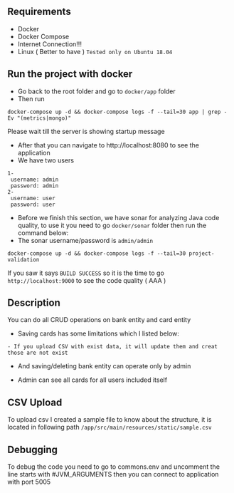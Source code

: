 ## Requirements

- Docker
- Docker Compose
- Internet Connection!!!
- Linux ( Better to have ) `Tested only on Ubuntu 18.04`

## Run the project with docker

- Go back to the root folder and go to `docker/app` folder
- Then run
```
docker-compose up -d && docker-compose logs -f --tail=30 app | grep -Ev "(metrics|mongo)"
```

Please wait till the server is showing startup message
- After that you can navigate to http://localhost:8080 to see the application
- We have two users

```
1-
 username: admin
 password: admin
2- 
 username: user
 password: user
```

- Before we finish this section, we have sonar for analyzing Java code quality, to use it you need to go `docker/sonar` folder then run the command below:
- The sonar username/password is `admin/admin`
```
docker-compose up -d && docker-compose logs -f --tail=30 project-validation
```
If you saw it says `BUILD SUCCESS` so it is the time to go `http://localhost:9000` to see the code quality ( AAA )


## Description
You can do all CRUD operations on bank entity and card entity

- Saving cards has some limitations which I listed below:
```
- If you upload CSV with exist data, it will update them and creat those are not exist
```
- And saving/deleting bank entity can operate only by admin

- Admin can see all cards for all users included itself

## CSV Upload
To upload csv I created a sample file to know about the structure, it is located in following path `/app/src/main/resources/static/sample.csv`


## Debugging
To debug the code you need to go to commons.env and uncomment the line starts with #JVM_ARGUMENTS then you can connect to application with port 5005
